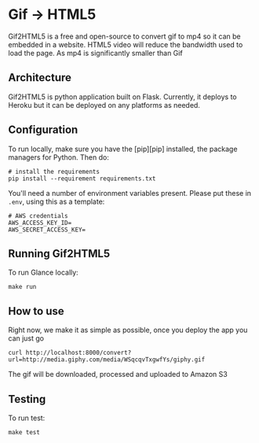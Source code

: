 # Gif -> HTML5

Gif2HTML5 is a free and open-source to convert gif to mp4 so it can be embedded in a website. HTML5 video will reduce the bandwidth used to load the page. As mp4 is significantly smaller than Gif

## Architecture
Gif2HTML5 is python application built on Flask. Currently, it deploys to Heroku but it can be deployed on any platforms as needed.

## Configuration
To run locally, make sure you have the [pip][pip] installed, the package managers for Python. Then do:

```shell
# install the requirements
pip install --requirement requirements.txt
```

You'll need a number of environment variables present. Please put these in `.env`, using this as a template:

```
# AWS credentials
AWS_ACCESS_KEY_ID=
AWS_SECRET_ACCESS_KEY=
```

## Running Gif2HTML5
To run Glance locally:

```shell
make run
```

## How to use
Right now, we make it as simple as possible, once you deploy the app you can just go
```shell
curl http://localhost:8000/convert?url=http://media.giphy.com/media/WSqcqvTxgwfYs/giphy.gif
```

The gif will be downloaded, processed and uploaded to Amazon S3

## Testing
To run test:

```shell
make test
```
